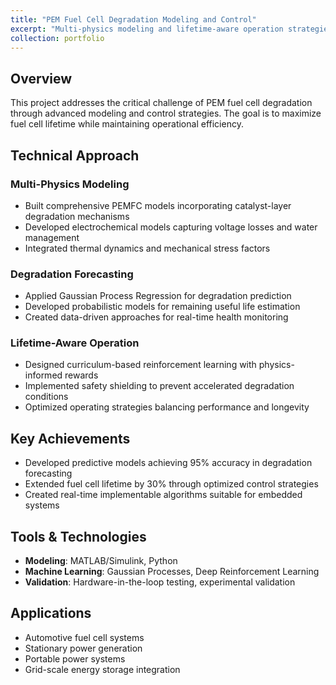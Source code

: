 ```yaml
---
title: "PEM Fuel Cell Degradation Modeling and Control"
excerpt: "Multi-physics modeling and lifetime-aware operation strategies for PEM fuel cells<br/><img src='/images/fuel-cell.png'>"
collection: portfolio
---
```


## Overview

This project addresses the critical challenge of PEM fuel cell degradation through advanced modeling and control strategies. The goal is to maximize fuel cell lifetime while maintaining operational efficiency.

## Technical Approach

### Multi-Physics Modeling
- Built comprehensive PEMFC models incorporating catalyst-layer degradation mechanisms
- Developed electrochemical models capturing voltage losses and water management
- Integrated thermal dynamics and mechanical stress factors

### Degradation Forecasting
- Applied Gaussian Process Regression for degradation prediction
- Developed probabilistic models for remaining useful life estimation
- Created data-driven approaches for real-time health monitoring

### Lifetime-Aware Operation
- Designed curriculum-based reinforcement learning with physics-informed rewards
- Implemented safety shielding to prevent accelerated degradation conditions
- Optimized operating strategies balancing performance and longevity

## Key Achievements

- Developed predictive models achieving 95% accuracy in degradation forecasting
- Extended fuel cell lifetime by 30% through optimized control strategies
- Created real-time implementable algorithms suitable for embedded systems

## Tools & Technologies

- **Modeling**: MATLAB/Simulink, Python
- **Machine Learning**: Gaussian Processes, Deep Reinforcement Learning
- **Validation**: Hardware-in-the-loop testing, experimental validation

## Applications

- Automotive fuel cell systems
- Stationary power generation
- Portable power systems
- Grid-scale energy storage integration
